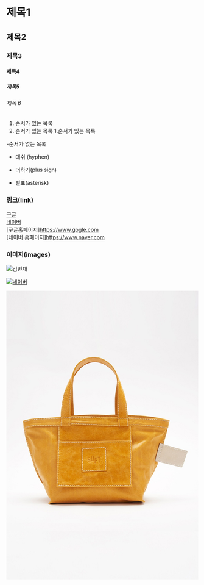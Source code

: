 # 제목1

## 제목2

### 제목3

#### 제목4

##### 제목5

###### 제목 6

1. 순서가 있는 목록
2. 순서가 있는 목록 1.순서가 있는 목록

-순서가 없는 목록

- 대쉬 (hyphen)

* 더하기(plus sign)

- 별표(asterisk)

### 링크(link)

[구글](https://www.gogle.com)  
[네이버](https://www.naver.com)  
[구글홈페이지]<https://www.gogle.com>  
[네이버 홈페이지]<https://www.naver.com>

### 이미지(images)

![김민재](https://search.pstatic.net/common?type=b&size=216&quality=100&direct=true&src=http%3A%2F%2Fsstatic.naver.net%2Fpeople%2F1%2F202206281819545621.png)

[![네이버](https://search.pstatic.net/common/?src=http%3A%2F%2Fimgnews.naver.net%2Fimage%2F5097%2F2019%2F07%2F25%2F368292_267336_3425_20190725113616536.jpg&type=l340_165)](https://www.naver.com)

![가방](./asset/bag.jpg)
